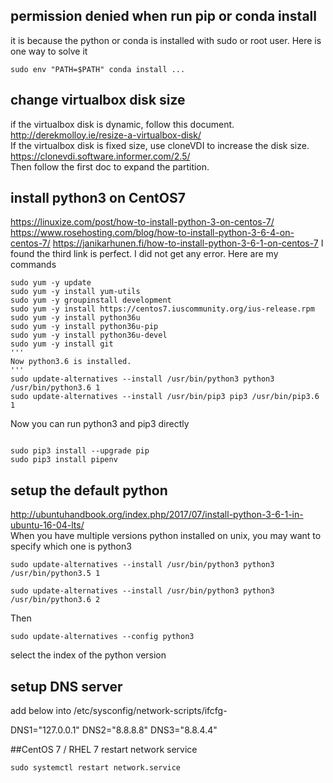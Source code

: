 
## permission denied when run pip or conda install
it is because the python or conda is installed with sudo or root user. Here is one way to solve it
```
sudo env "PATH=$PATH" conda install ...
```

## change virtualbox disk size
if the virtualbox disk is dynamic, follow this document.
http://derekmolloy.ie/resize-a-virtualbox-disk/   
If the virtualbox disk is fixed size, use cloneVDI to increase the disk size.
https://clonevdi.software.informer.com/2.5/   
Then follow the first doc to expand the partition.

## install python3 on CentOS7
https://linuxize.com/post/how-to-install-python-3-on-centos-7/  
https://www.rosehosting.com/blog/how-to-install-python-3-6-4-on-centos-7/
https://janikarhunen.fi/how-to-install-python-3-6-1-on-centos-7
I found the third link is perfect. I did not get any error.
Here are my commands
```
sudo yum -y update
sudo yum -y install yum-utils
sudo yum -y groupinstall development
sudo yum -y install https://centos7.iuscommunity.org/ius-release.rpm
sudo yum -y install python36u
sudo yum -y install python36u-pip
sudo yum -y install python36u-devel
sudo yum -y install git
'''
Now python3.6 is installed.
'''
sudo update-alternatives --install /usr/bin/python3 python3 /usr/bin/python3.6 1
sudo update-alternatives --install /usr/bin/pip3 pip3 /usr/bin/pip3.6 1
```
Now you can run python3 and pip3 directly
```

sudo pip3 install --upgrade pip
sudo pip3 install pipenv
```


## setup the default python
http://ubuntuhandbook.org/index.php/2017/07/install-python-3-6-1-in-ubuntu-16-04-lts/  
When you have multiple versions python installed on unix, you may want to specify which one is python3
```
sudo update-alternatives --install /usr/bin/python3 python3 /usr/bin/python3.5 1

sudo update-alternatives --install /usr/bin/python3 python3 /usr/bin/python3.6 2
```
Then 
```
sudo update-alternatives --config python3
```
select the index of the python version

## setup DNS server
add below into /etc/sysconfig/network-scripts/ifcfg-<YOUR Adapter>

DNS1="127.0.0.1"
DNS2="8.8.8.8"
DNS3="8.8.4.4"

##CentOS 7 / RHEL 7 restart network service
```
sudo systemctl restart network.service
```





